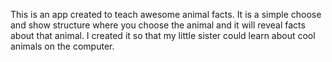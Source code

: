 This is an app created to teach awesome animal facts. It is a simple choose and show structure where you choose the animal and it will reveal facts about that animal. I created it so that my little sister could learn about cool animals on the computer.
